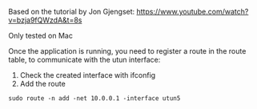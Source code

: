 Based on the tutorial by Jon Gjengset: https://www.youtube.com/watch?v=bzja9fQWzdA&t=8s

Only tested on Mac


Once the application is running, you need to register a route in the route table, to communicate with the utun interface:

1. Check the created interface with ifconfig
2. Add the route

```shell
sudo route -n add -net 10.0.0.1 -interface utun5
```